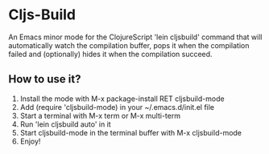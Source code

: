 # Cljs-Build


An Emacs minor mode for the ClojureScript 'lein cljsbuild' command
that will automatically watch the compilation buffer, pops it when the
compilation failed and (optionally) hides it when the compilation
succeed.

## How to use it?

1. Install the mode with M-x package-install RET cljsbuild-mode
2. Add (require 'cljsbuild-mode) in your ~/.emacs.d/init.el file
3. Start a terminal with M-x term or M-x multi-term
4. Run 'lein cljsbuild auto' in it
5. Start cljsbuild-mode in the terminal buffer with M-x cljsbuild-mode
6. Enjoy!

